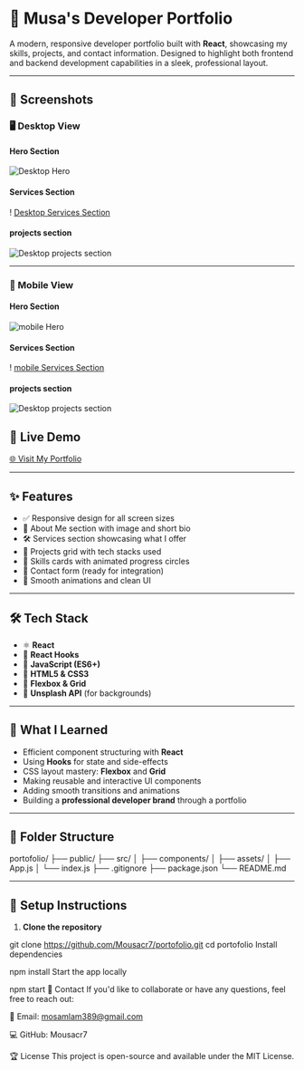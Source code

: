 # 💼 Musa's Developer Portfolio

A modern, responsive developer portfolio built with **React**, showcasing my skills, projects, and contact information. Designed to highlight both frontend and backend development capabilities in a sleek, professional layout.

---

## 📸 Screenshots

### 🖥️ Desktop View

#### Hero Section
![Desktop Hero](./screen-shots/hero-section.jpeg)

#### Services Section
! [Desktop Services Section](./screen-shots/services.jpeg)

#### projects section
![Desktop projects section](./screen-shots/projects.jpeg)

---

### 📱 Mobile View
#### Hero Section
![mobile Hero](./screen-shots/phone-hero.jpeg)

#### Services Section
! [mobile Services Section](./screen-shots/phone-servce.jpeg)

#### projects section
![Desktop projects section](./screen-shots/projects-phone.jpeg)

## 🚀 Live Demo

[🌐 Visit My Portfolio](https://your-deployed-site-link)  

---

## ✨ Features

- ✅ Responsive design for all screen sizes
- 🙋 About Me section with image and short bio
- 🛠️ Services section showcasing what I offer
- 📁 Projects grid with tech stacks used
- 🧠 Skills cards with animated progress circles
- 📨 Contact form (ready for integration)
- 💫 Smooth animations and clean UI

---

## 🛠️ Tech Stack

- ⚛️ **React**
- 🔁 **React Hooks**
- 🧠 **JavaScript (ES6+)**
- 🧱 **HTML5 & CSS3**
- 🧩 **Flexbox & Grid**
- 🌄 **Unsplash API** (for backgrounds)

---

## 🧠 What I Learned

- Efficient component structuring with **React**
- Using **Hooks** for state and side-effects
- CSS layout mastery: **Flexbox** and **Grid**
- Making reusable and interactive UI components
- Adding smooth transitions and animations
- Building a **professional developer brand** through a portfolio

---

## 📂 Folder Structure

portofolio/
├── public/
├── src/
│ ├── components/
│ ├── assets/
│ ├── App.js
│ └── index.js
├── .gitignore
├── package.json
└── README.md


---

## 📝 Setup Instructions

1. **Clone the repository**

git clone https://github.com/Mousacr7/portofolio.git
cd portofolio
Install dependencies


npm install
Start the app locally


npm start
📧 Contact
If you'd like to collaborate or have any questions, feel free to reach out:

📩 Email: mosamlam389@gmail.com

💻 GitHub: Mousacr7

🏆 License
This project is open-source and available under the MIT License.